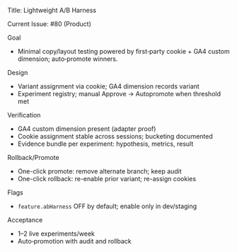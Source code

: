 Title: Lightweight A/B Harness

Current Issue: #80 (Product)

Goal

- Minimal copy/layout testing powered by first‑party cookie + GA4 custom dimension; auto‑promote winners.

Design

- Variant assignment via cookie; GA4 dimension records variant
- Experiment registry; manual Approve → Autopromote when threshold met

Verification

- GA4 custom dimension present (adapter proof)
- Cookie assignment stable across sessions; bucketing documented
- Evidence bundle per experiment: hypothesis, metrics, result

Rollback/Promote

- One-click promote: remove alternate branch; keep audit
- One-click rollback: re-enable prior variant; re-assign cookies

Flags

- `feature.abHarness` OFF by default; enable only in dev/staging

Acceptance

- 1–2 live experiments/week
- Auto‑promotion with audit and rollback
